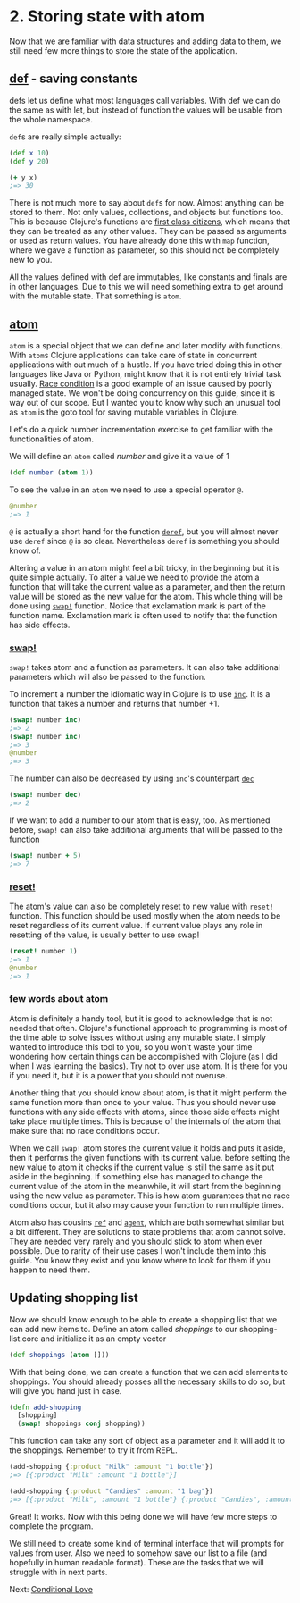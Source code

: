 # 2. Storing state with atom

Now that we are familiar with data structures and adding data to them,
we still need few more things to store the state of the application.

## [def](https://clojuredocs.org/clojure.core/def) - saving constants

defs let us define what most languages call variables.
With def we can do the same as with let,
but instead of function the values will be usable from the whole namespace.

`def`s are really simple actually:

```clojure
(def x 10)
(def y 20)

(+ y x)
;=> 30
```

There is not much more to say about `def`s for now.
Almost anything can be stored to them.
Not only values, collections, and objects but functions too.
This is because Clojure's functions are [first class citizens](https://en.wikipedia.org/wiki/First-class_function),
which means that they can be treated as any other values.
They can be passed as arguments or used as return values.
You have already done this with `map` function,
where we gave a function as parameter,
so this should not be completely new to you.

All the values defined with def are immutables,
like constants and finals are in other languages.
Due to this we will need something extra to get around with the mutable state.
That something is `atom`.

## [atom](https://clojuredocs.org/clojure.core/atom)

`atom` is a special object that we can define and later modify with functions.
With `atom`s Clojure applications can take care of state in concurrent applications with out much of a hustle.
If you have tried doing this in other languages like Java or Python,
might know that it is not entirely trivial task usually.
[Race condition](https://en.wikipedia.org/wiki/Race_condition) is a good example of an issue caused by poorly managed state.
We won't be doing concurrency on this guide,
since it is way out of our scope.
But I wanted you to know why such an unusual tool as `atom` is the goto tool for saving mutable variables in Clojure.

Let's do a quick number incrementation exercise to get familiar with the functionalities of atom.

We will define an `atom` called _number_ and give it a value of 1

```clojure
(def number (atom 1))
```

To see the value in an `atom` we need to use a special operator `@`.

```clojure
@number
;=> 1
```

`@` is actually a short hand for the function [`deref`](https://clojuredocs.org/clojure.core/deref),
but you will almost never use `deref` since `@` is so clear.
Nevertheless `deref` is something you should know of.

Altering a value in an atom might feel a bit tricky,
in the beginning but it is quite simple actually.
To alter a value we need to provide the atom a function that will take the current value as a parameter,
and then the return value will be stored as the new value for the atom.
This whole thing will be done using [`swap!`](https://clojuredocs.org/clojure.core/swap!) function.
Notice that exclamation mark is part of the function name.
Exclamation mark is often used to notify that the function has side effects.

### [swap!](https://clojuredocs.org/clojure.core/swap!)

`swap!` takes atom and a function as parameters.
It can also take additional parameters which will also be passed to the function.

To increment a number the idiomatic way in Clojure is to use [`inc`](https://clojuredocs.org/clojure.core/inc).
It is a function that takes a number and returns that number +1.

```clojure
(swap! number inc)
;=> 2
(swap! number inc)
;=> 3
@number
;=> 3
```

The number can also be decreased by using `inc`'s counterpart [`dec`](https://clojuredocs.org/clojure.core/dec)

```clojure
(swap! number dec)
;=> 2
```

If we want to add a number to our atom that is easy, too.
As mentioned before,
`swap!` can also take additional arguments that will be passed to the function

```clojure
(swap! number + 5)
;=> 7
```

### [reset!](https://clojuredocs.org/clojure.core/reset!)

The atom's value can also be completely reset to new value with `reset!` function.
This function should be used mostly when the atom needs to be reset regardless of its current value.
If current value plays any role in resetting of the value,
is usually better to use swap!

```clojure
(reset! number 1)
;=> 1
@number
;=> 1
```

### few words about atom

Atom is definitely a handy tool,
but it is good to acknowledge that is not needed that often.
Clojure's functional approach to programming is most of the time able to solve issues without using any mutable state.
I simply wanted to introduce this tool to you,
so you won't waste your time wondering how certain things can be accomplished with Clojure (as I did when I was learning the basics).
Try not to over use atom.
It is there for you if you need it,
but it is a power that you should not overuse.

Another thing that you should know about atom,
is that it might perform the same function more than once to your value.
Thus you should never use functions with any side effects with atoms,
since those side effects might take place multiple times.
This is because of the internals of the atom that make sure that no race conditions occur.

When we call `swap!` atom stores the current value it holds and puts it aside,
then it performs the given functions with its current value.
before setting the new value to atom it checks if the current value is still the same as it put aside in the beginning.
If something else has managed to change the current value of the atom in the meanwhile,
it will start from the beginning using the new value as parameter.
This is how atom guarantees that no race conditions occur,
but it also may cause your function to run multiple times.

Atom also has cousins [`ref`](https://clojuredocs.org/clojure.core/ref) and [`agent`](https://clojuredocs.org/clojure.core/agent),
which are both somewhat similar but a bit different.
They are solutions to state problems that atom cannot solve.
They are needed very rarely and you should stick to atom when ever possible.
Due to rarity of their use cases I won't include them into this guide.
You know they exist and you know where to look for them if you happen to need them.

## Updating shopping list

Now we should know enough to be able to create a shopping list that we can add new items to.
Define an atom called _shoppings_ to our shopping-list.core and initialize it as an empty vector

```clojure
(def shoppings (atom []))
```

With that being done,
we can create a function that we can add elements to shoppings.
You should already posses all the necessary skills to do so,
but will give you hand just in case.

```clojure
(defn add-shopping
  [shopping]
  (swap! shoppings conj shopping))
```

This function can take any sort of object as a parameter and it will add it to the shoppings.
Remember to try it from REPL.

```clojure
(add-shopping {:product "Milk" :amount "1 bottle"})
;=> [{:product "Milk" :amount "1 bottle"}]

(add-shopping {:product "Candies" :amount "1 bag"})
;=> [{:product "Milk", :amount "1 bottle"} {:product "Candies", :amount "1 bag"}]
```

Great! It works.
Now with this being done we will have few more steps to complete the program.

We still need to create some kind of terminal interface that will prompts for values from user.
Also we need to somehow save our list to a file (and hopefully in human readable format).
These are the tasks that we will struggle with in next parts.

Next: [Conditional Love](3-conditional-love.md)

